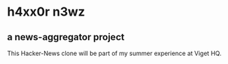h4xx0r n3wz
===========
a news-aggregator project
-------------------------

This Hacker-News clone will be part of my summer experience at Viget HQ.
